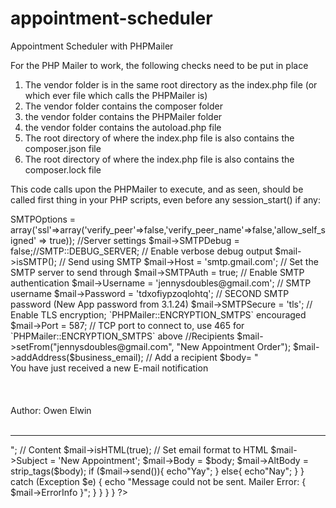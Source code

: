 # appointment-scheduler
Appointment Scheduler with PHPMailer 


For the PHP Mailer to work, the following checks need to be put in place

1. The vendor folder is in the same root directory as the index.php file (or which ever file which calls the PHPMailer is)
2. The vendor folder contains the composer folder
3. the vendor folder contains the PHPMailer folder
4. the vendor folder contains the autoload.php file
5. The root directory of where the index.php file is also contains the composer.json file
6. The root directory of where the index.php file is also contains the composer.lock file

This code calls upon the PHPMailer to execute, and as seen, should be called first thing in your PHP scripts, even before any session_start() if any:


<?php
use PHPMailer\PHPMailer\PHPMailer;
use PHPMailer\PHPMailer\SMTP;
use PHPMailer\PHPMailer\Exception;    
require 'vendor/autoload.php'; 




//The following is a successful GMAIL API configuration currently in use:

if (condition is met) {
     
        //send email section

       $business_email = "jennysdoubles@gmail.com";
     
        $mail = new PHPMailer(true);
        try {
            $mail->SMTPOptions = array('ssl'=>array('verify_peer'=>false,'verify_peer_name'=>false,'allow_self_signed' => true));
            //Server settings
            $mail->SMTPDebug = false;//SMTP::DEBUG_SERVER;                   // Enable verbose debug output
            $mail->isSMTP();                                            // Send using SMTP
            $mail->Host       = 'smtp.gmail.com';                    // Set the SMTP server to send through
            $mail->SMTPAuth   = true;                                   // Enable SMTP authentication
            $mail->Username   = 'jennysdoubles@gmail.com';              // SMTP username
            $mail->Password   = 'tdxofiypzoqlohtq';                  // SECOND SMTP password (New App password from 3.1.24)
            $mail->SMTPSecure = 'tls';         // Enable TLS encryption; `PHPMailer::ENCRYPTION_SMTPS` encouraged
            $mail->Port       = 587;                          // TCP port to connect to, use 465 for `PHPMailer::ENCRYPTION_SMTPS` above

            //Recipients
            $mail->setFrom("jennysdoubles@gmail.com", "New Appointment Order");
            $mail->addAddress($business_email);     // Add a recipient
                       
           $body= "<br> You have just received a new E-mail notification<br><br>
           
<br><br>
Author: Owen Elwin
<br>
<br><hr>
";
            
            // Content
            $mail->isHTML(true);                                  // Set email format to HTML
            $mail->Subject = 'New Appointment';
            $mail->Body    = $body;
            $mail->AltBody = strip_tags($body);


            if ($mail->send()){
                echo"Yay";
            }
            else{
                echo"Nay";
            }
        }
        catch (Exception $e) {
            echo "Message could not be sent. Mailer Error: {
               $mail->ErrorInfo
        }";
                      }

}

}
}

?>
